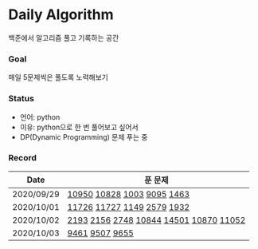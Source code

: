 # Daily Algorithm

백준에서 알고리즘 풀고 기록하는 공간

### Goal

매일 5문제씩은 풀도록 노력해보기

### Status

- 언어: python
- 이유: python으로 한 번 풀어보고 싶어서
- DP(Dynamic Programming) 문제 푸는 중

### Record

| Date       | 푼 문제                                                                                                                                    |
| ---------- | ------------------------------------------------------------------------------------------------------------------------------------------ |
| 2020/09/29 | [10950](DP/10950.py) [10828](DP/10828.py) [1003](DP/1003.py) [9095](DP/9095.py) [1463](DP/1463.py)                                         |
| 2020/10/01 | [11726](DP/11726.py) [11727](Dp/11727.py) [1149](DP/1149.py) [2579](2579.py) [1932](1932.py)                                               |
| 2020/10/02 | [2193](dp/2193.py) [2156](dp/2156.py) [2748](dp/2748.py) [10844](dp/10844.py) [14501](dp/14501.py)  [10870](10870.py) [11052](DP/11052.py) |
| 2020/10/03 | [9461](9461.py) [9507](dp/9507.py) [9655](9655.py)                                                                                         |
